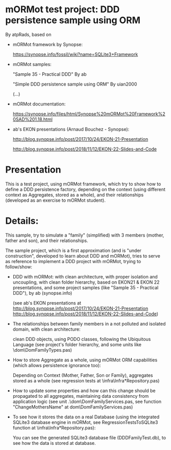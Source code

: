 mORMot test project: DDD persistence sample using ORM
========================================================

By atpRads, based on

- mORMot framework by Synopse:

     https://synopse.info/fossil/wiki?name=SQLite3+Framework

- mORMot samples:

    "Sample 35 - Practical DDD" By ab

    "Simple DDD persistence sample using ORM" By uian2000
    
    (...)

- mORMot documentation: 

    https://synopse.info/files/html/Synopse%20mORMot%20Framework%20SAD%201.18.html   

- ab's EKON presentations (Arnaud Bouchez - Synopse):

    http://blog.synopse.info/post/2017/10/24/EKON-21-Presentation

    http://blog.synopse.info/post/2018/11/12/EKON-22-Slides-and-Code    


# Presentation

This is a test project, using mORMot framework, which try to show how to define a DDD persistence factory, depending on the context (using different context as Aggregates, stored as a whole), and their relationships (developed as an exercise to mORMot student).

# Details:
This sample, try to simulate a "family" (simplified) with 3 members (mother, father and son), and their relationships.

The sample project, which is a first approximation (and is "under construction", developed to learn about DDD and mORMot), tries to serve as reference to implement a DDD project with mORMot, trying to follow/show:

- DDD with mORMot: with clean architecture, with proper isolation and uncoupling, with clean folder hierarchy, based on EKON21 & EKON 22 presentations, and some project samples (like "Sample 35 - Practical DDD"), by ab (synopse.info)

     (see ab's EKON presentations at 
          http://blog.synopse.info/post/2017/10/24/EKON-21-Presentation 
          http://blog.synopse.info/post/2018/11/12/EKON-22-Slides-and-Code)
          

- The relationships between family members in a not polluted and isolated domain, with clean architecture: 

     clean DDD objects, using PODO classes, following the Ubiquitous Language (see project's folder hierarchy, and some units like \dom\DomFamilyTypes.pas)


- How to store Aggregate as a whole, using mORMot ORM capabilities (which allows persistence ignorance too): 

     Depending on Context (Mother, Father, Son or Family), aggregates stored as a whole (see regression tests at \infra\Infra*Repository.pas)
     

- How to update some properties and how can this change should be propagated to all aggregates, maintaining data consistency from application logic (see unit .\dom\DomFamilyServices.pas, see function "ChangeMothersName" at dom\DomFamilyServices.pas)


- To see how it stores the data on a real Database (using the integrated SQLite3 database engine in mORMot, see RegressionTestsToSQLite3 function at \infra\Infra*Repository.pas): 

     You can see the generated SQLite3 database file (DDDFamilyTest.db), to see how the data is stored at database.


